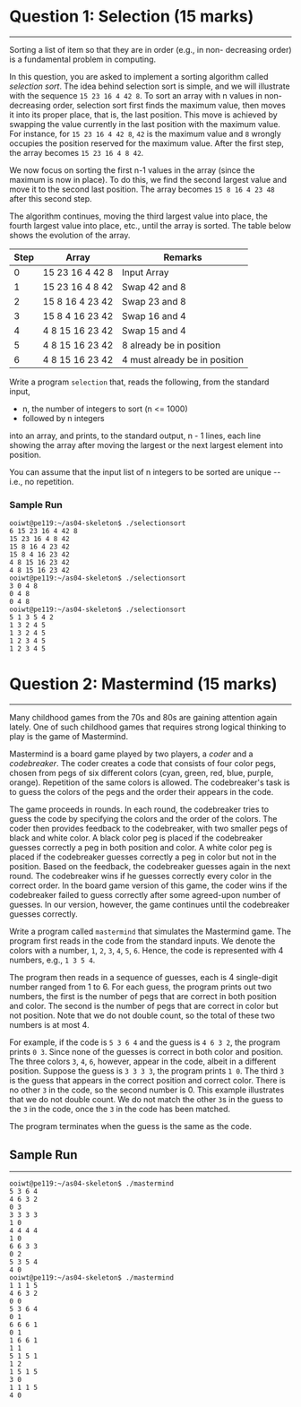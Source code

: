 # Question 1: Selection (15 marks)
--------------------------------------

Sorting a list of item so that they are in order (e.g., 
in non- decreasing order) is a fundamental problem in 
computing.

In this question, you are asked to implement a sorting
algorithm called _selection sort_.  The idea behind
selection sort is simple, and we will illustrate with
the sequence `15 23 16 4 42 8`.  To sort an array with n
values in non-decreasing order, selection sort first finds
the maximum value, then moves it into its proper place,
that is, the last position.  This move is achieved by
swapping the value currently in the last position with
the maximum value.  For instance, for `15 23 16 4 42 8`,
`42` is the maximum value and `8` wrongly occupies the
position reserved for the maximum value.  After the first
step, the array becomes `15 23 16 4 8 42`.

We now focus on sorting the first n-1 values in the array
(since the maximum is now in place).  To do this, we
find the second largest value and move it to the second
last position.  The array becomes `15 8 16 4 23 48` after
this second step.

The algorithm continues, moving the third largest value
into place, the fourth largest value into place, etc.,
until the array is sorted.  The table below shows the
evolution of the array.

|Step| Array            | Remarks                           
|----|------------------|-----------------------------------
| 0  | 15 23 16 4 42 8  | Input Array                       
| 1  | 15 23 16 4 8 42  | Swap 42 and 8                     
| 2  | 15 8 16 4 23 42  | Swap 23 and 8                     
| 3  | 15 8 4 16 23 42  | Swap 16 and 4                     
| 4  | 4 8 15 16 23 42  | Swap 15 and 4                     
| 5  | 4 8 15 16 23 42  | 8 already be in position
| 6  | 4 8 15 16 23 42  | 4 must already be in position       

Write a program `selection` that, reads the following,
from the standard input,

- n, the number of integers to sort (n <= 1000)
- followed by n integers

into an array, and prints, to the standard output, n - 1 
lines, each line showing the array after moving the
largest or the next largest element into position.

You can assume that the input list of n integers to be
sorted are unique -- i.e., no repetition.

### Sample Run
```
ooiwt@pe119:~/as04-skeleton$ ./selectionsort
6 15 23 16 4 42 8
15 23 16 4 8 42
15 8 16 4 23 42
15 8 4 16 23 42
4 8 15 16 23 42
4 8 15 16 23 42
ooiwt@pe119:~/as04-skeleton$ ./selectionsort
3 0 4 8
0 4 8
0 4 8
ooiwt@pe119:~/as04-skeleton$ ./selectionsort
5 1 3 5 4 2
1 3 2 4 5
1 3 2 4 5
1 2 3 4 5
1 2 3 4 5
```

# Question 2: Mastermind (15 marks)
-----------------------------------

Many childhood games from the 70s and 80s are gaining
attention again lately.  One of such childhood games 
that requires strong logical thinking to play is the 
game of Mastermind.

Mastermind is a board game played by two players, a
_coder_ and a _codebreaker_.  The coder creates a code
that consists of four color pegs, chosen from pegs of
six different colors (cyan, green, red, blue, purple,
orange).  Repetition of the same colors is allowed.
The codebreaker's task is to guess the colors of the 
pegs and the order their appears in the code.

The game proceeds in rounds.  In each round, the
codebreaker tries to guess the code by specifying the
colors and the order of the colors.  The coder then
provides feedback to the codebreaker, with two smaller
pegs of black and white color.  A black color peg is
placed if the codebreaker guesses correctly a peg in both
position and color.  A white color peg is placed if the
codebreaker guesses correctly a peg in color but not in
the position.  Based on the feedback, the codebreaker
guesses again in the next round.  The codebreaker wins if
he guesses correctly every color in the correct order.
In the board game version of this game, the coder wins
if the codebreaker failed to guess correctly after some
agreed-upon number of guesses.  In our version, however,
the game continues until the codebreaker guesses correctly.

Write a program called `mastermind` that simulates the
Mastermind game.  The program first reads in the code
from the standard inputs.  We denote the colors with
a number, `1`, `2`, `3`, `4`, `5`, `6`.  Hence, the code 
is represented with 4 numbers, e.g., `1 3 5 4`.  

The program then reads in a sequence of guesses, each is
4 single-digit number ranged from 1 to 6.  For each guess,
the program prints out two numbers, the first is the number
of pegs that are correct in both position and color.
The second is the number of pegs that are correct in
color but not position.  Note that we do not double count,
so the total of these two numbers is at most 4.

For example,  if the code is `5 3 6 4` and the guess is
`4 6 3 2`, the program prints `0 3`.  Since none of the
guesses is correct in both color and position.  The three
colors `3`, `4`, `6`, however, appear in the code, albeit
in a different position.  Suppose the guess is `3 3 3 3`,
the program prints `1 0`.  The third `3` is the guess that
appears in the correct position and correct color.  There
is no other `3` in the code, so the second number is 0.
This example illustrates that we do not double count.
We do not match the other `3`s in the guess to the `3`
in the code, once the `3` in the code has been matched.

The program terminates when the guess is the same as
the code.

## Sample Run
-------------
```
ooiwt@pe119:~/as04-skeleton$ ./mastermind
5 3 6 4
4 6 3 2
0 3
3 3 3 3
1 0
4 4 4 4
1 0
6 6 3 3
0 2
5 3 5 4
4 0
ooiwt@pe119:~/as04-skeleton$ ./mastermind
1 1 1 5
4 6 3 2
0 0
5 3 6 4
0 1
6 6 6 1
0 1
1 6 6 1
1 1
5 1 5 1
1 2
1 5 1 5
3 0
1 1 1 5
4 0
```
